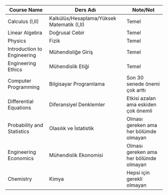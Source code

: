 | Course Name                 | Ders Adı                | Note/Not                               |
|-----------------------------|-------------------------|----------------------------------------|
| Calculus (I,II)             | Kalkülüs/Hesaplama/Yüksek Matematik (I,II)        | Temel                                  |
| Linear Algebra              | Doğrusal Cebir          | Temel                                  |
| Physics                     | Fizik                   | Temel                                  |
| Introduction to Engineering | Mühendisliğe Giriş      | Temel                                  |
| Engineering Ethics          | Mühendislik Etiği       | Temel                                  |
| Computer Programming        | Bilgisayar Programlama  | Son 30 senede önemi çok arttı          |
| Differential Equations      | Diferansiyel Denklemler | Etkisi azalan ama eskiden çok önemli   |
| Probability and Statistics  | Olasılık ve İstatistik  | Olması gereken ama her bölümde olmayan |
| Engineering Economics       | Mühendislik Ekonomisi   | Olması gereken ama her bölümde olmayan |
| Chemistry                   | Kimya                   | Hepsi için gerekli olmayan             |
